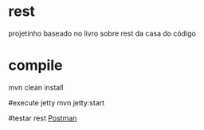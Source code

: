 # rest
projetinho baseado no livro sobre rest da casa do código

# compile
mvn clean install

#execute jetty
mvn jetty:start

#testar rest 
[Postman](https://chrome.google.com/webstore/detail/postman/fhbjgbiflinjbdggehcddcbncdddomop?utm_source=chrome-ntp-icon)